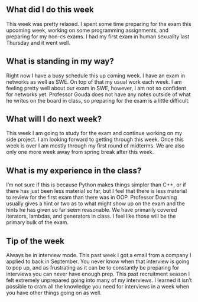<h2> What did I do this week</h2>

This week was pretty relaxed. I spent some time preparing for the exam this upcoming week, working on some programming assignments, and preparing for my non-cs exams. I had my first exam in human sexuality last Thursday and it went well. 

<h2> What is standing in my way?</h2> 

Right now I have a busy schedule this up coming week. I have an exam in networks as well as SWE. On top of that my usual work each week. I am feeling pretty well about our exam in SWE, however, I am not so confident for networks yet. Professor Gouda does not have any notes outside of what he writes on the board in class, so preparing for the exam is a little difficult. 

<h2> What will I do next week? </h2> 

This week I am going to study for the exam and continue working on my side project. I am looking forward to getting through this week. Once this week is over I am mostly through my first round of midterms. We are also only one more week away from spring break after this week.

<h2>What is my experience in the class?</h2> 

I’m not sure if this is because Python makes things simpler than C++, or if there has just been less material so far, but I feel that there is less material to review for the first exam than there was in OOP. Professor Downing usually gives a hint or two as to what might show up on the exam and the hints he has given so far seem reasonable. We have primarily covered iterators, lambdas, and generators in class. I feel like those will be the primary bulk of the exam. 

<h2>Tip of the week</h2> 

Always be in interview mode. This past week I got a email from a company I applied to back in September. You never know when that interview is going to pop up, and as frustrating as it can be to constantly be preparing for interviews you can never have enough prep. This past recruitment season I felt extremely unprepared going into many of my interviews. I learned it isn’t possible to cram all the knowledge you need for interviews in a week when you have other things going on as well. 






